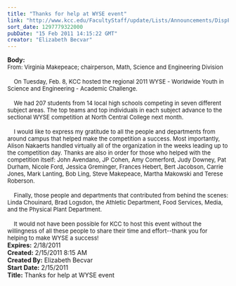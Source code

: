 ```yaml
---
title: "Thanks for help at WYSE event"
link: "http://www.kcc.edu/FacultyStaff/update/Lists/Announcements/DispForm.aspx?ID=118"
sort_date: 1297779322000
pubDate: "15 Feb 2011 14:15:22 GMT"
creator: "Elizabeth Becvar"
---
```


<div><b>Body:</b> <div class=ExternalClassE8F7D9DF5B094256953D255A6D224102><div><font size=2>From: Virginia Makepeace; chairperson, Math, Science and Engineering Division</font></div>
<div><font size=2></font> </div>
<div><font size=2>    On Tuesday, Feb. 8, KCC hosted the regional 2011 WYSE - Worldwide Youth in Science and Engineering - Academic Challenge.  </font></div>
<div><br><font size=2>    We had 207 students from 14 local high schools competing in seven different subject areas. The top teams and top individuals in each subject advance to the sectional WYSE competition at North Central College next month.</font></div>
<div><br><font size=2>    I would like to express my gratitude to all the people and departments from around campus that helped make the competition a success. Most importantly, Alison Nakaerts handled virtually all of the organization in the weeks leading up to the competition day. Thanks are also in order for those who helped with the competition itself: John Avendano, JP Cohen, Amy Comerford, Judy Downey, Pat Durham, Nicole Ford, Jessica Greminger, Frances Hebert, Bert Jacobson, Carrie Jones, Mark Lanting, Bob Ling, Steve Makepeace, Martha Makowski and Terese Roberson. </font></div>
<div><br><font size=2>    Finally, those people and departments that contributed from behind the scenes: Linda Chouinard, Brad Logsdon, the Athletic Department, Food Services, Media, and the Physical Plant Department.</font></div>
<div><br><font size=2>    It would not have been possible for KCC to host this event without the willingness of all these people to share their time and effort--thank you for helping to make WYSE a success!  <br></font></div></div></div>
<div><b>Expires:</b> 2/18/2011</div>
<div><b>Created:</b> 2/15/2011 8:15 AM</div>
<div><b>Created By:</b> Elizabeth Becvar</div>
<div><b>Start Date:</b> 2/15/2011</div>
<div><b>Title:</b> Thanks for help at WYSE event</div>
